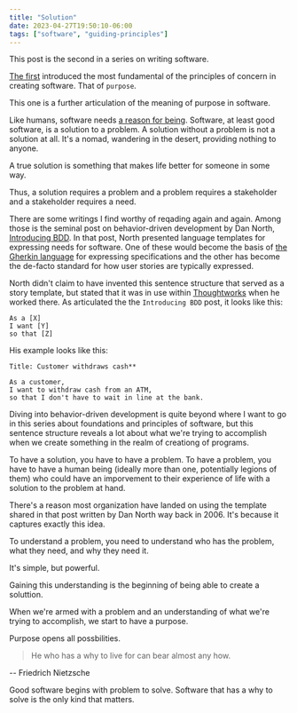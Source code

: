 ```yaml
---
title: "Solution"
date: 2023-04-27T19:50:10-06:00
tags: ["software", "guiding-principles"]
---
```


This post is the second in a series on writing software.

[The first](/posts/guiding) introduced the most fundamental of the principles of concern in creating software. That of `purpose`.

This one is a further articulation of the meaning of purpose in software.

Like humans, software needs [a reason for being](https://en.wikipedia.org/wiki/Ikigai). Software, at least good software, is a solution to a problem. A solution without a problem is not a solution at all. It's a nomad, wandering in the desert, providing nothing to anyone.

A true solution is something that makes life better for someone in some way.

Thus, a solution requires a problem and a problem requires a stakeholder and a stakeholder requires a need.

There are some writings I find worthy of reqading again and again. Among those is the seminal post on behavior-driven development by Dan North, [Introducing BDD](https://dannorth.net/introducing-bdd/). In that post, North presented language templates for expressing needs for software. One of these would become the basis of [the Gherkin  language](https://cucumber.io/docs/gherkin/reference/) for expressing specifications and the other has become the de-facto standard for how user stories are typically expressed.

North didn't claim to have invented this sentence structure that served as a story template, but stated that it was in use within [Thoughtworks](https://www.thoughtworks.com/) when he worked there. As articulated the the `Introducing BDD` post, it looks like this:

``` text
As a [X]
I want [Y]
so that [Z]
```

His example looks like this:

``` text
Title: Customer withdraws cash**

As a customer,
I want to withdraw cash from an ATM,
so that I don't have to wait in line at the bank.
```

Diving into behavior-driven development is quite beyond where I want to go in this series about foundations and principles of software, but this sentence structure reveals a lot about what we're trying to accomplish when we create something in the realm of creationg of programs.

To have a solution, you have to have a problem. To have a problem, you have to have a human being (ideally more than one, potentially legions of them) who could have an imporvement to their experience of life with a solution to the problem at hand.

There's a reason most organization have landed on using the template shared in that post written by Dan North way back in 2006. It's because it captures exactly this idea.

To understand a problem, you need to understand who has the problem, what they need, and why they need it.

It's simple, but powerful.

Gaining this understanding is the beginning of being able to create a soluttion.

When we're armed with a problem and an understanding of what we're trying to accomplish, we start to have a purpose.

Purpose opens all possbilities.

> He who has a why to live for can bear almost any how.

-- Friedrich Nietzsche

Good software begins with problem to solve. Software that has a why to solve is the only kind that matters.
